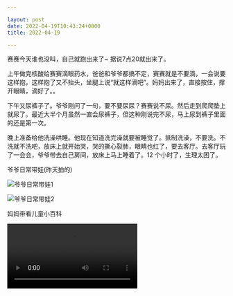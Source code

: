 ```yaml
---

layout: post
date: 2022-04-19T10:43:24+0800
title: 2022-04-19

---
```


赛赛今天谁也没叫，自己就跑出来了~ 据说7点20就出来了。

上午做完核酸给赛赛滴眼药水，爸爸和爷爷都搞不定，赛赛就是不要滴，一会说要这样抱，这样抱了又不抬头，坐腿上说“就这样滴吧”。妈妈出来了，直接按住，撑开眼睛，滴好了。。

下午又尿裤子了。爷爷刚问了一句，要不要尿尿？赛赛说不尿。然后走到爬爬垫上就尿了。最近大半个月虽然一直会尿裤子，但这种刚说完不尿，马上尿到裤子里面的还是第一次。

晚上准备给他洗澡哄睡。他现在知道洗完澡就要被睡觉了。抵制洗澡，不要洗。不洗就不洗吧，放床上就开始哭，哭的撕心裂肺，眼睛也红了，要去客厅。去客厅玩了一会会，爷爷带去自己房间，放床上马上睡着了。12 个小时了，生理太困了。

爷爷日常带娃(昨天拍的)

![爷爷日常带娃1](https://ohsaisai.oss-cn-shanghai.aliyuncs.com/2022/04/2022-04-19-1.jpeg)

![爷爷日常带娃2](https://ohsaisai.oss-cn-shanghai.aliyuncs.com/2022/04/2022-04-19-2.jpeg)


妈妈带看儿童小百科

<video src="https://ohsaisai.oss-cn-shanghai.aliyuncs.com/2022/04/2022-04-19-3.mp4" controls="controls"> </video>
